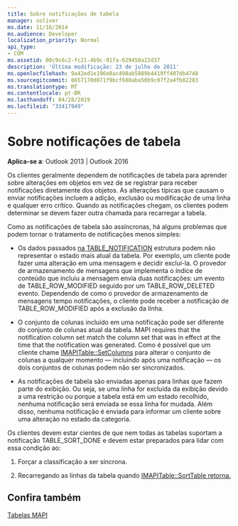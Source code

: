 ```yaml
---
title: Sobre notificações de tabela
manager: soliver
ms.date: 11/16/2014
ms.audience: Developer
localization_priority: Normal
api_type:
- COM
ms.assetid: 00c9c6c2-fc21-4b9c-91fa-629450a22d37
description: 'Última modificação: 23 de julho de 2011'
ms.openlocfilehash: 9a42ed1e196e8ac498ab5889b4419ff407db4748
ms.sourcegitcommit: 8657170d071f9bcf680aba50b9c07f2a4fb82283
ms.translationtype: MT
ms.contentlocale: pt-BR
ms.lasthandoff: 04/28/2019
ms.locfileid: "33417949"
---
```

# <a name="about-table-notifications"></a>Sobre notificações de tabela

  
  
**Aplica-se a**: Outlook 2013 | Outlook 2016 
  
Os clientes geralmente dependem de notificações de tabela para aprender sobre alterações em objetos em vez de se registrar para receber notificações diretamente dos objetos. As alterações típicas que causam o enviar notificações incluem a adição, exclusão ou modificação de uma linha e qualquer erro crítico. Quando as notificações chegam, os clientes podem determinar se devem fazer outra chamada para recarregar a tabela. 
  
Como as notificações de tabela são assíncronas, há alguns problemas que podem tornar o tratamento de notificações menos simples:
  
- Os dados passados [na TABLE_NOTIFICATION](table_notification.md) estrutura podem não representar o estado mais atual da tabela. Por exemplo, um cliente pode fazer uma alteração em uma mensagem e decidir excluí-la. O provedor de armazenamento de mensagens que implementa o índice de conteúdo que incluiu a mensagem envia duas notificações: um evento de TABLE_ROW_MODIFIED seguido por um TABLE_ROW_DELETED evento. Dependendo de como o provedor de armazenamento de mensagens tempo notificações, o cliente pode receber a notificação de TABLE_ROW_MODIFIED após a exclusão da linha. 
    
- O conjunto de colunas incluído em uma notificação pode ser diferente do conjunto de colunas atual da tabela. MAPI requires that the notification column set match the column set that was in effect at the time that the notification was generated. Como é possível que um cliente chame [IMAPITable::SetColumns](imapitable-setcolumns.md) para alterar o conjunto de colunas a qualquer momento — incluindo após uma notificação — os dois conjuntos de colunas podem não ser sincronizados. 
    
- As notificações de tabela são enviadas apenas para linhas que fazem parte do exibição. Ou seja, se uma linha for excluída da exibição devido a uma restrição ou porque a tabela está em um estado recolhido, nenhuma notificação será enviada se essa linha for mudada. Além disso, nenhuma notificação é enviada para informar um cliente sobre uma alteração no estado da categoria.
    
Os clientes devem estar cientes de que nem todas as tabelas suportam a notificação TABLE_SORT_DONE e devem estar preparados para lidar com essa condição ao:
  
1. Forçar a classificação a ser síncrona.
    
2. Recarregando as linhas da tabela quando [IMAPITable::SortTable retorna.](imapitable-sorttable.md) 
    
## <a name="see-also"></a>Confira também



[Tabelas MAPI](mapi-tables.md)

